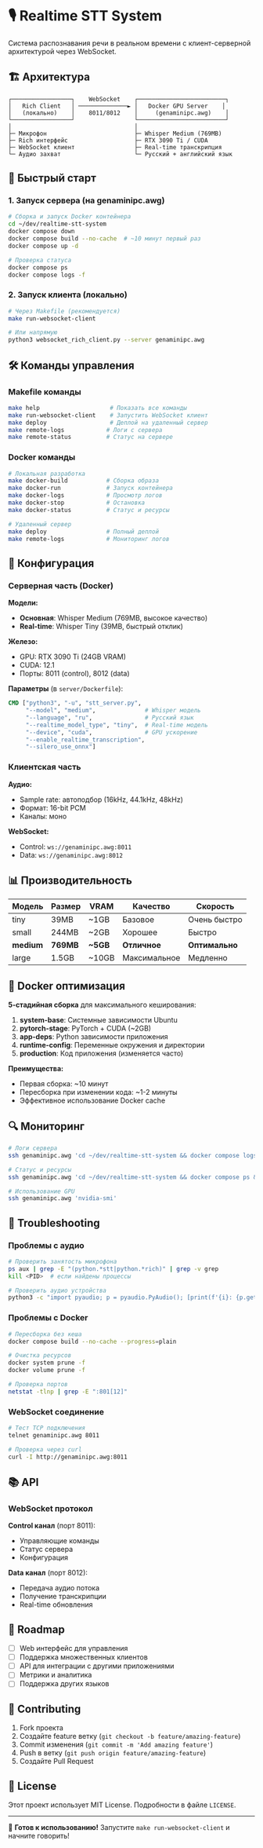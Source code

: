 # 🎙️ Realtime STT System

Система распознавания речи в реальном времени с клиент-серверной архитектурой через WebSocket.

## 🏗️ Архитектура

```
┌─────────────────┐    WebSocket    ┌─────────────────────────┐
│   Rich Client   │ ──────────────► │   Docker GPU Server    │
│   (локально)    │    8011/8012    │     (genaminipc.awg)    │
└─────────────────┘                 └─────────────────────────┘
│                                   │
├─ Микрофон                         ├─ Whisper Medium (769MB)
├─ Rich интерфейс                   ├─ RTX 3090 Ti / CUDA
├─ WebSocket клиент                 ├─ Real-time транскрипция
└─ Аудио захват                     └─ Русский + английский язык
```

## 🚀 Быстрый старт

### 1. Запуск сервера (на genaminipc.awg)

```bash
# Сборка и запуск Docker контейнера
cd ~/dev/realtime-stt-system
docker compose down
docker compose build --no-cache  # ~10 минут первый раз
docker compose up -d

# Проверка статуса
docker compose ps
docker compose logs -f
```

### 2. Запуск клиента (локально)

```bash
# Через Makefile (рекомендуется)
make run-websocket-client

# Или напрямую
python3 websocket_rich_client.py --server genaminipc.awg
```

## 🛠️ Команды управления

### Makefile команды

```bash
make help                    # Показать все команды
make run-websocket-client    # Запустить WebSocket клиент
make deploy                  # Деплой на удаленный сервер
make remote-logs            # Логи с сервера
make remote-status          # Статус на сервере
```

### Docker команды

```bash
# Локальная разработка
make docker-build           # Сборка образа
make docker-run             # Запуск контейнера
make docker-logs            # Просмотр логов
make docker-stop            # Остановка
make docker-status          # Статус и ресурсы

# Удаленный сервер  
make deploy                 # Полный деплой
make remote-logs            # Мониторинг логов
```

## 🔧 Конфигурация

### Серверная часть (Docker)

**Модели:**
- **Основная**: Whisper Medium (769MB, высокое качество)
- **Real-time**: Whisper Tiny (39MB, быстрый отклик)

**Железо:**
- GPU: RTX 3090 Ti (24GB VRAM)
- CUDA: 12.1
- Порты: 8011 (control), 8012 (data)

**Параметры** (в `server/Dockerfile`):
```dockerfile
CMD ["python3", "-u", "stt_server.py",
     "--model", "medium",              # Whisper модель
     "--language", "ru",               # Русский язык  
     "--realtime_model_type", "tiny",  # Real-time модель
     "--device", "cuda",               # GPU ускорение
     "--enable_realtime_transcription",
     "--silero_use_onnx"]
```

### Клиентская часть

**Аудио:**
- Sample rate: автоподбор (16kHz, 44.1kHz, 48kHz)
- Формат: 16-bit PCM
- Каналы: моно

**WebSocket:**
- Control: `ws://genaminipc.awg:8011`
- Data: `ws://genaminipc.awg:8012`

## 📊 Производительность

| Модель | Размер | VRAM | Качество | Скорость |
|--------|--------|------|----------|----------|
| tiny   | 39MB   | ~1GB | Базовое  | Очень быстро |
| small  | 244MB  | ~2GB | Хорошее  | Быстро |
| **medium** | **769MB** | **~5GB** | **Отличное** | **Оптимально** |
| large  | 1.5GB  | ~10GB| Максимальное | Медленно |

## 🐳 Docker оптимизация

**5-стадийная сборка** для максимального кеширования:

1. **system-base**: Системные зависимости Ubuntu
2. **pytorch-stage**: PyTorch + CUDA (~2GB)  
3. **app-deps**: Python зависимости приложения
4. **runtime-config**: Переменные окружения и директории
5. **production**: Код приложения (изменяется часто)

**Преимущества:**
- Первая сборка: ~10 минут
- Пересборка при изменении кода: ~1-2 минуты
- Эффективное использование Docker cache

## 🔍 Мониторинг

```bash
# Логи сервера
ssh genaminipc.awg 'cd ~/dev/realtime-stt-system && docker compose logs -f'

# Статус и ресурсы
ssh genaminipc.awg 'cd ~/dev/realtime-stt-system && docker compose ps && docker stats --no-stream'

# Использование GPU
ssh genaminipc.awg 'nvidia-smi'
```

## 🚨 Troubleshooting

### Проблемы с аудио
```bash
# Проверить занятость микрофона
ps aux | grep -E "(python.*stt|python.*rich)" | grep -v grep
kill <PID>  # если найдены процессы

# Проверить аудио устройства
python3 -c "import pyaudio; p = pyaudio.PyAudio(); [print(f'{i}: {p.get_device_info_by_index(i)}') for i in range(p.get_device_count())]"
```

### Проблемы с Docker
```bash
# Пересборка без кеша
docker compose build --no-cache --progress=plain

# Очистка ресурсов
docker system prune -f
docker volume prune -f

# Проверка портов
netstat -tlnp | grep -E ":801[12]"
```

### WebSocket соединение
```bash
# Тест TCP подключения
telnet genaminipc.awg 8011

# Проверка через curl
curl -I http://genaminipc.awg:8011
```

## 📚 API

### WebSocket протокол

**Control канал** (порт 8011):
- Управляющие команды
- Статус сервера
- Конфигурация

**Data канал** (порт 8012):  
- Передача аудио потока
- Получение транскрипции
- Real-time обновления

## 🎯 Roadmap

- [ ] Web интерфейс для управления
- [ ] Поддержка множественных клиентов
- [ ] API для интеграции с другими приложениями
- [ ] Метрики и аналитика
- [ ] Поддержка других языков

## 👥 Contributing

1. Fork проекта
2. Создайте feature ветку (`git checkout -b feature/amazing-feature`)
3. Commit изменения (`git commit -m 'Add amazing feature'`)
4. Push в ветку (`git push origin feature/amazing-feature`)
5. Создайте Pull Request

## 📄 License

Этот проект использует MIT License. Подробности в файле `LICENSE`.

---

🚀 **Готов к использованию!** Запустите `make run-websocket-client` и начните говорить!